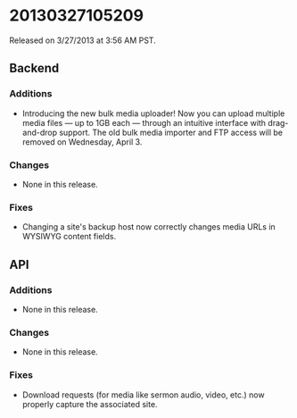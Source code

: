 20130327105209
==============

Released on 3/27/2013 at 3:56 AM PST.

## Backend

### Additions

*   Introducing the new bulk media uploader! Now you can upload multiple media
    files — up to 1GB each — through an intuitive interface with drag-and-drop
    support. The old bulk media importer and FTP access will be removed on
    Wednesday, April 3.

### Changes

*   None in this release.

### Fixes

*   Changing a site's backup host now correctly changes media URLs in WYSIWYG
    content fields.

## API

### Additions

*   None in this release.

### Changes

*   None in this release.

### Fixes

*   Download requests (for media like sermon audio, video, etc.) now properly
    capture the associated site.
